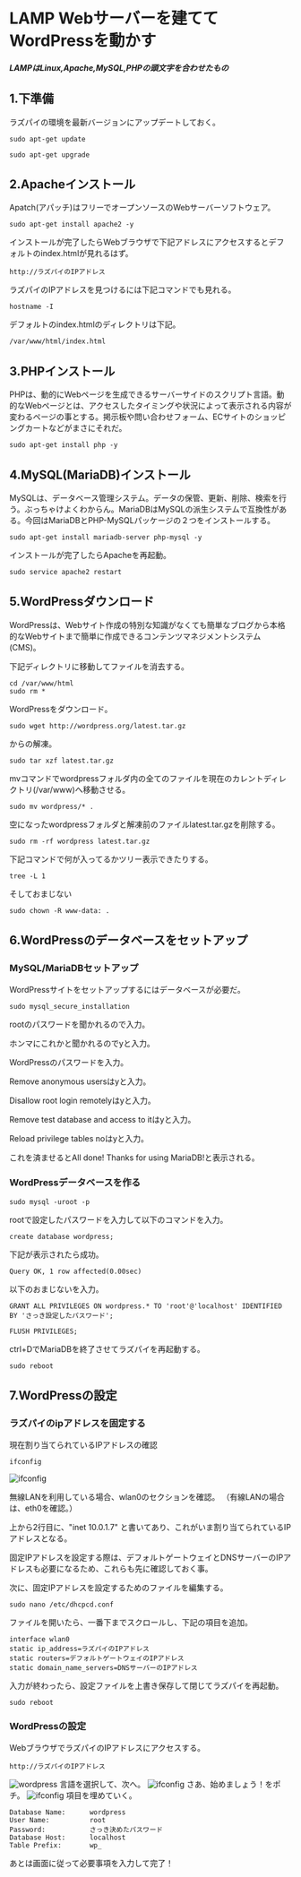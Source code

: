 # LAMP Webサーバーを建ててWordPressを動かす
##### LAMPはLinux,Apache,MySQL,PHPの頭文字を合わせたもの

## 1.下準備
ラズパイの環境を最新バージョンにアップデートしておく。
```
sudo apt-get update
```
```
sudo apt-get upgrade
```

## 2.Apacheインストール
Apatch(アパッチ)はフリーでオープンソースのWebサーバーソフトウェア。
```
sudo apt-get install apache2 -y
```
インストールが完了したらWebブラウザで下記アドレスにアクセスするとデフォルトのindex.htmlが見れるはず。
```
http://ラズパイのIPアドレス
```
ラズパイのIPアドレスを見つけるには下記コマンドでも見れる。
```
hostname -I
```
デフォルトのindex.htmlのディレクトリは下記。
```
/var/www/html/index.html
```

## 3.PHPインストール
PHPは、動的にWebページを生成できるサーバーサイドのスクリプト言語。動的なWebページとは、アクセスしたタイミングや状況によって表示される内容が変わるページの事とする。掲示板や問い合わせフォーム、ECサイトのショッピングカートなどがまさにそれだ。
```
sudo apt-get install php -y
```

## 4.MySQL(MariaDB)インストール
MySQLは、データベース管理システム。データの保管、更新、削除、検索を行う。ぶっちゃけよくわからん。MariaDBはMySQLの派生システムで互換性がある。今回はMariaDBとPHP-MySQLパッケージの２つをインストールする。
```
sudo apt-get install mariadb-server php-mysql -y
```
インストールが完了したらApacheを再起動。
```
sudo service apache2 restart
```

## 5.WordPressダウンロード
WordPressは、Webサイト作成の特別な知識がなくても簡単なブログから本格的なWebサイトまで簡単に作成できるコンテンツマネジメントシステム(CMS)。

下記ディレクトリに移動してファイルを消去する。
```
cd /var/www/html
sudo rm *
```
WordPressをダウンロード。
```
sudo wget http://wordpress.org/latest.tar.gz
```
からの解凍。
```
sudo tar xzf latest.tar.gz
```
mvコマンドでwordpressフォルダ内の全てのファイルを現在のカレントディレクトリ(/var/www)へ移動させる。
```
sudo mv wordpress/* .
```
空になったwordpressフォルダと解凍前のファイルlatest.tar.gzを削除する。
```
sudo rm -rf wordpress latest.tar.gz
```
下記コマンドで何が入ってるかツリー表示できたりする。
```
tree -L 1
```
そしておまじない
```
sudo chown -R www-data: .
```

## 6.WordPressのデータベースをセットアップ
### MySQL/MariaDBセットアップ
WordPressサイトをセットアップするにはデータベースが必要だ。
```
sudo mysql_secure_installation
```
rootのパスワードを聞かれるので入力。

ホンマにこれかと聞かれるのでyと入力。

WordPressのパスワードを入力。

Remove anonymous usersはyと入力。

Disallow root login remotelyはyと入力。

Remove test database and access to itはyと入力。

Reload privilege tables noはyと入力。

これを済ませるとAll done! Thanks for using MariaDB!と表示される。

### WordPressデータベースを作る
```
sudo mysql -uroot -p
```
rootで設定したパスワードを入力して以下のコマンドを入力。
```
create database wordpress;
```
下記が表示されたら成功。
```
Query OK, 1 row affected(0.00sec)
```
以下のおまじないを入力。
```
GRANT ALL PRIVILEGES ON wordpress.* TO 'root'@'localhost' IDENTIFIED BY 'さっき設定したパスワード';
```
```
FLUSH PRIVILEGES;
```

ctrl+DでMariaDBを終了させてラズパイを再起動する。
```
sudo reboot
```

## 7.WordPressの設定
### ラズパイのipアドレスを固定する
現在割り当てられているIPアドレスの確認
```
ifconfig
```
![ifconfig](https://github.com/OKADA1919/memo/blob/master/images/Raspberry_pi/ifconfig1.png?raw=true)

無線LANを利用している場合、wlan0のセクションを確認。
（有線LANの場合は、eth0を確認。）

上から2行目に、"inet 10.0.1.7" と書いてあり、これがいま割り当てられているIPアドレスとなる。

固定IPアドレスを設定する際は、デフォルトゲートウェイとDNSサーバーのIPアドレスも必要になるため、これらも先に確認しておく事。

次に、固定IPアドレスを設定するためのファイルを編集する。
```
sudo nano /etc/dhcpcd.conf
```
ファイルを開いたら、一番下までスクロールし、下記の項目を追加。
```
interface wlan0
static ip_address=ラズパイのIPアドレス
static routers=デフォルトゲートウェイのIPアドレス
static domain_name_servers=DNSサーバーのIPアドレス
```
入力が終わったら、設定ファイルを上書き保存して閉じてラズパイを再起動。
```
sudo reboot
```

### WordPressの設定
WebブラウザでラズパイのIPアドレスにアクセスする。
```
http://ラズパイのIPアドレス
```
![wordpress](https://github.com/OKADA1919/memo/blob/master/images/Raspberry_pi/wordpress1.png?raw=true)
言語を選択して、次へ。
![ifconfig](https://github.com/OKADA1919/memo/blob/master/images/Raspberry_pi/wordpress2.png?raw=true)
さあ、始めましょう！をポチ。
![ifconfig](https://github.com/OKADA1919/memo/blob/master/images/Raspberry_pi/wordpress3.png?raw=true)
項目を埋めていく。
```
Database Name:      wordpress
User Name:          root
Password:           さっき決めたパスワード
Database Host:      localhost
Table Prefix:       wp_
```
あとは画面に従って必要事項を入力して完了！
